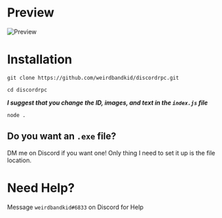 # Preview
![Preview](https://www.weirdbandkid.tk/img/rpc.PNG)
# Installation
`git clone https://github.com/weirdbandkid/discordrpc.git`

`cd discordrpc`

***I suggest that you change the ID, images, and text in the `index.js` file***

`node .`

## Do you want an `.exe` file? 
DM me on Discord if you want one! 
Only thing I need to set it up is the file location.

# Need Help?
Message `weirdbandkid#6833` on Discord for Help


